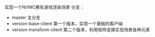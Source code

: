 实现一个NVMC赛车游戏渲染场景
分支：
* master 主分支
* version-base-client 第一个版本，实现一个基础的客户端
* version-transform-client 第二个版本，利用矩阵变换实现场景各种元素